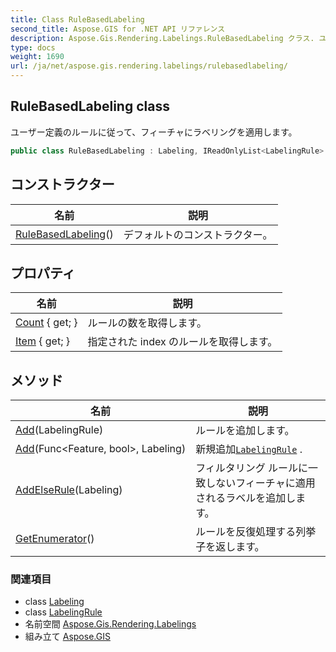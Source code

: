 ```yaml
---
title: Class RuleBasedLabeling
second_title: Aspose.GIS for .NET API リファレンス
description: Aspose.Gis.Rendering.Labelings.RuleBasedLabeling クラス. ユーザー定義のルールに従ってフィーチャにラベリングを適用します
type: docs
weight: 1690
url: /ja/net/aspose.gis.rendering.labelings/rulebasedlabeling/
---
```

## RuleBasedLabeling class

ユーザー定義のルールに従って、フィーチャにラベリングを適用します。

```csharp
public class RuleBasedLabeling : Labeling, IReadOnlyList<LabelingRule>
```

## コンストラクター

| 名前 | 説明 |
| --- | --- |
| [RuleBasedLabeling](rulebasedlabeling/)() | デフォルトのコンストラクター。 |

## プロパティ

| 名前 | 説明 |
| --- | --- |
| [Count](../../aspose.gis.rendering.labelings/rulebasedlabeling/count/) { get; } | ルールの数を取得します。 |
| [Item](../../aspose.gis.rendering.labelings/rulebasedlabeling/item/) { get; } | 指定された index のルールを取得します。 |

## メソッド

| 名前 | 説明 |
| --- | --- |
| [Add](../../aspose.gis.rendering.labelings/rulebasedlabeling/add/#add)(LabelingRule) | ルールを追加します。 |
| [Add](../../aspose.gis.rendering.labelings/rulebasedlabeling/add/#add_1)(Func&lt;Feature, bool&gt;, Labeling) | 新規追加[`LabelingRule`](../labelingrule/) . |
| [AddElseRule](../../aspose.gis.rendering.labelings/rulebasedlabeling/addelserule/)(Labeling) | フィルタリング ルールに一致しないフィーチャに適用されるラベルを追加します。 |
| [GetEnumerator](../../aspose.gis.rendering.labelings/rulebasedlabeling/getenumerator/)() | ルールを反復処理する列挙子を返します。 |

### 関連項目

* class [Labeling](../labeling/)
* class [LabelingRule](../labelingrule/)
* 名前空間 [Aspose.Gis.Rendering.Labelings](../../aspose.gis.rendering.labelings/)
* 組み立て [Aspose.GIS](../../)


